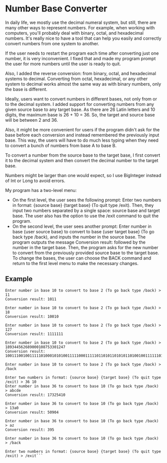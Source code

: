 # Number Base Converter

In daily life, we mostly use the decimal numeral system, but still, there are many other ways to represent numbers. For example, when working with computers, you'll probably deal with binary, octal, and hexadecimal numbers. It's really nice to have a tool that can help you easily and correctly convert numbers from one system to another.

If the user needs to restart the program each time after converting just one number, it is very inconvenient. I fixed that and made my program prompt the user for more numbers until the user is ready to quit.

Also, I added the reverse conversion: from binary, octal, and hexadecimal systems to decimal. Converting from octal, hexadecimal, or any other system to decimal works almost the same way as with binary numbers, only the base is different.

Ideally, users want to convert numbers in different bases, not only from or to the decimal system. I added support for converting numbers from any given source base to any target base. As there are 26 Latin letters and 10 digits, the maximum base is 26 + 10 = 36. So, the target and source base will be between 2 and 36.

Also, it might be more convenient for users if the program didn't ask for the base before each conversion and instead remembered the previously input base. This way, the users will have to do much less typing when they need to convert a bunch of numbers from base A to base B.

To convert a number from the source base to the target base, I first convert it to the decimal system and then convert the decimal number to the target base.

Numbers might be larger than one would expect, so I use BigInteger instead of Int or Long to avoid errors.

My program has a two-level menu:

- On the first level, the user sees the following prompt: Enter two numbers in format: {source base} {target base} (To quit type /exit). Then, they input two numbers separated by a single space: source base and target base. The user also has the option to use the /exit command to quit the program.
- On the second level, the user sees another prompt: Enter number in base {user source base} to convert to base {user target base} (To go back type /back), and inputs the number in the source base. The program outputs the message Conversion result: followed by the number in the target base. Then, the program asks for the new number to convert from the previously provided source base to the target base. To change the bases, the user can choose the BACK command and return to the first level menu to make the necessary changes.

## Example
```Enter two numbers in format: {source base} {target base} (To quit type /exit) > 10 2
Enter number in base 10 to convert to base 2 (To go back type /back) > 11
Conversion result: 1011

Enter number in base 10 to convert to base 2 (To go back type /back) > 18
Conversion result: 10010

Enter number in base 10 to convert to base 2 (To go back type /back) > 127
Conversion result: 1111111

Enter number in base 10 to convert to base 2 (To go back type /back) > 189344562689000108753301247
Conversion result: 1001110010011111010001010100111110001111101101011010101101001001111110100010111011111111

Enter number in base 10 to convert to base 2 (To go back type /back) > /back

Enter two numbers in format: {source base} {target base} (To quit type /exit) > 36 10
Enter number in base 36 to convert to base 10 (To go back type /back) > abcde
Conversion result: 17325410

Enter number in base 36 to convert to base 10 (To go back type /back) > 13a0
Conversion result: 50904

Enter number in base 36 to convert to base 10 (To go back type /back) > az
Conversion result: 395

Enter number in base 36 to convert to base 10 (To go back type /back) > /back

Enter two numbers in format: {source base} {target base} (To quit type /exit) > /exit```


